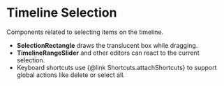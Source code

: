 # Timeline Selection

Components related to selecting items on the timeline.

- **SelectionRectangle** draws the translucent box while dragging.
- **TimelineRangeSlider** and other editors can react to the current selection.
- Keyboard shortcuts use {@link Shortcuts.attachShortcuts} to support global
  actions like delete or select all.
